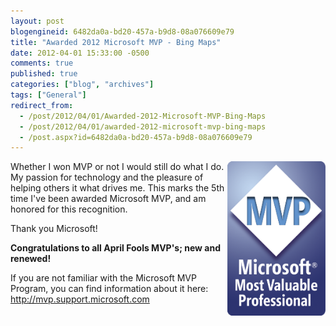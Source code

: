 ```yaml
---
layout: post
blogengineid: 6482da0a-bd20-457a-b9d8-08a076609e79
title: "Awarded 2012 Microsoft MVP - Bing Maps"
date: 2012-04-01 15:33:00 -0500
comments: true
published: true
categories: ["blog", "archives"]
tags: ["General"]
redirect_from: 
  - /post/2012/04/01/Awarded-2012-Microsoft-MVP-Bing-Maps
  - /post/2012/04/01/awarded-2012-microsoft-mvp-bing-maps
  - /post.aspx?id=6482da0a-bd20-457a-b9d8-08a076609e79
---
```

<!-- more -->

<img style="float: right;" src="/images/posts/MVP_FullColor_ForScreen.png" alt="" width="157" />

Whether I won MVP or not I would still do what I do. My passion for technology and the pleasure of helping others it what drives me. This marks the 5th time I've been awarded Microsoft MVP, and am honored for this recognition.

Thank you Microsoft!

**Congratulations to all April Fools MVP's; new and renewed!**

If you are not familiar with the Microsoft MVP Program, you can find information about it here: <a href="http://mvp.support.microsoft.com">http://mvp.support.microsoft.com</a>
